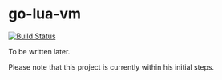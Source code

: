 # go-lua-vm

[![Build Status](https://travis-ci.org/JanBerktold/go-lua-vm.svg?branch=master)](https://travis-ci.org/JanBerktold/go-lua-vm)

To be written later.

Please note that this project is currently within his initial steps.
